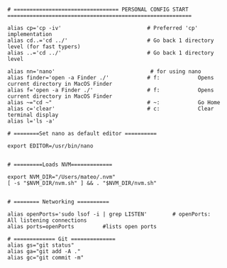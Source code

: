     # ================================= PERSONAL CONFIG START ==========================================================

    alias cp='cp -iv'                           # Preferred 'cp' implementation
    alias cd..='cd ../'                         # Go back 1 directory level (for fast typers)
    alias ..='cd ../'                           # Go back 1 directory level

    alias nn='nano'                              # for using nano
    alias finder='open -a Finder ./'            # f:            Opens current directory in MacOS Finder
    alias f='open -a Finder ./'                 # f:            Opens current directory in MacOS Finder
    alias ~="cd ~"                              # ~:            Go Home
    alias c='clear'                             # c:            Clear terminal display
    alias l='ls -a'

    # ========Set nano as default editor ==========

    export EDITOR=/usr/bin/nano


    # =========Loads NVM=============

    export NVM_DIR="/Users/mateo/.nvm"
    [ -s "$NVM_DIR/nvm.sh" ] && . "$NVM_DIR/nvm.sh"


    # ======== Networking ==========

    alias openPorts='sudo lsof -i | grep LISTEN'        # openPorts:    All listening connections
    alias ports=openPorts         #lists open ports

    # ============= Git ==============
    alias gs="git status"
    alias ga="git add -A ."
    alias gc="git commit -m"
